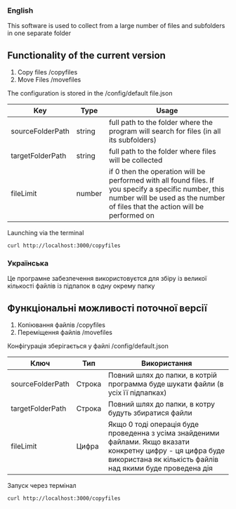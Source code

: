 ### English

This software is used to collect from a large number of files and subfolders in one separate folder

## Functionality of the current version
1. Copy files /copyfiles
2. Move Files /movefiles

The configuration is stored in the /config/default file.json

| Key | Type | Usage |
|---|---|---|
| sourceFolderPath | string | full path to the folder where the program will search for files (in all its subfolders)|
|targetFolderPath | string | full path to the folder where files will be collected|
|fileLimit|number | if 0 then the operation will be performed with all found files. If you specify a specific number, this number will be used as the number of files that the action will be performed on|

Launching via the terminal

```
curl http://localhost:3000/copyfiles
```

### Українська

Це програмне забезпечення використовуєтся для збіру із великої кількості файлів із підпапок в одну окрему папку

## Функціональні можливості поточної версії
1. Копіювання файлів /copyfiles
2. Переміщення файлів /movefiles

Конфiгурацiя зберігається у файлi /config/default.json

| Ключ | Тип | Використання |
|---|---|---|
|sourceFolderPath|Строка|Повний шлях до папки, в котрій программа буде шукати файли (в усіх її підпапках)|
|targetFolderPath|Строка|Повний шлях до папки, в котру будуть збиратися файли|
|fileLimit|Цифра|Якщо 0 тоді операція буде проведенна з усіма знайденими файлами. Якщо вказати конкретну цифру - ця цифра буде використана як кількість файлів над якими буде проведена дія|

Запуск через термiнал

```
curl http://localhost:3000/copyfiles
```

